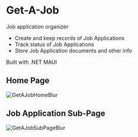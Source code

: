 # Get-A-Job
Job application organizer

- Create and keep records of Job Applications
- Track status of Job Applications
- Store Job Application documents and other info

Built with .NET MAUI

## Home Page
![GetAJobHomeBlur](https://user-images.githubusercontent.com/50997667/235811629-b7757371-5aa8-4786-b19a-02d3e78636e6.png)

## Job Application Sub-Page
![GetAJobSubPageBlur](https://user-images.githubusercontent.com/50997667/235811701-f0464aba-0d5a-47a1-ab10-ef3464b9f87b.png)
